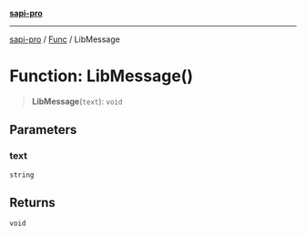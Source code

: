 [**sapi-pro**](../../../README.md)

***

[sapi-pro](../../../globals.md) / [Func](../README.md) / LibMessage

# Function: LibMessage()

> **LibMessage**(`text`): `void`

## Parameters

### text

`string`

## Returns

`void`

